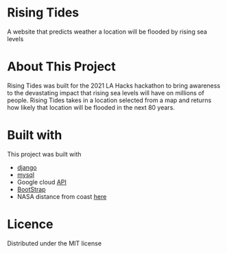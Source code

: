 # Rising Tides
A website that predicts weather a location will be flooded by rising sea levels

# About This Project
Rising Tides was built for the 2021 LA Hacks hackathon to bring awareness to the devastating impact that rising sea levels will have on millions of people. Rising Tides takes in a location selected from a map and returns how likely that location will be flooded in the next 80 years. 

# Built with
This project was built with
* [django](https://www.djangoproject.com/)
* [mysql](https://www.mysql.com/)
* Google cloud [API](https://cloud.google.com/)
* [BootStrap](https://getbootstrap.com/)
* NASA distance from coast [here](https://oceancolor.gsfc.nasa.gov/docs/distfromcoast/)




# Licence 
Distributed under the MIT license 



